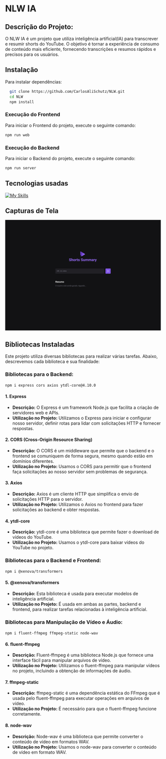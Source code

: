 # NLW IA

## Descrição do Projeto:

O NLW IA é um projeto que utiliza inteligência artificial(IA) para transcrever e resumir shorts do YouTube. O objetivo é tornar a experiência de consumo de conteúdo mais eficiente, fornecendo transcrições e resumos rápidos e precisos para os usuários.

## Instalação

Para instalar dependências:

```bash
  git clone https://github.com/CarlosAliSchutz/NLW.git
  cd NLW
  npm install
```

### Execução do Frontend

Para iniciar o Frontend do projeto, execute o seguinte comando:

```bash
npm run web
```

### Execução do Backend

Para iniciar o Backend do projeto, execute o seguinte comando:

```bash
npm run server
```

## Tecnologias usadas

[![My Skills](https://skillicons.dev/icons?i=vite,html,css,js&perline=4)](https://skillicons.dev)

## Capturas de Tela

![App Screenshot](https://github.com/CarlosAliSchutz/NLW/blob/main/web/images/Web.jpg)

## Bibliotecas Instaladas

Este projeto utiliza diversas bibliotecas para realizar várias tarefas. Abaixo, descrevemos cada biblioteca e sua finalidade:

### Bibliotecas para o Backend:

`npm i express cors axios ytdl-core@4.10.0`

#### 1. Express

- **Descrição:** O Express é um framework Node.js que facilita a criação de servidores web e APIs.
- **Utilização no Projeto:** Utilizamos o Express para iniciar e configurar nosso servidor, definir rotas para lidar com solicitações HTTP e fornecer respostas.

#### 2. CORS (Cross-Origin Resource Sharing)

- **Descrição:** O CORS é um middleware que permite que o backend e o frontend se comuniquem de forma segura, mesmo quando estão em domínios diferentes.
- **Utilização no Projeto:** Usamos o CORS para permitir que o frontend faça solicitações ao nosso servidor sem problemas de segurança.

#### 3. Axios

- **Descrição:** Axios é um cliente HTTP que simplifica o envio de solicitações HTTP para o servidor.
- **Utilização no Projeto:** Utilizamos o Axios no frontend para fazer solicitações ao backend e obter respostas.

#### 4. ytdl-core

- **Descrição:** ytdl-core é uma biblioteca que permite fazer o download de vídeos do YouTube.
- **Utilização no Projeto:** Usamos o ytdl-core para baixar vídeos do YouTube no projeto.

### Bibliotecas para o Backend e Frontend:

`npm i @xenova/transformers`

#### 5. @xenova/transformers

- **Descrição:** Esta biblioteca é usada para executar modelos de inteligência artificial.
- **Utilização no Projeto:** É usada em ambas as partes, backend e frontend, para realizar tarefas relacionadas à inteligência artificial.

### Bibliotecas para Manipulação de Vídeo e Áudio:

`npm i fluent-ffmpeg ffmpeg-static node-wav`

#### 6. fluent-ffmpeg

- **Descrição:** Fluent-ffmpeg é uma biblioteca Node.js que fornece uma interface fácil para manipular arquivos de vídeo.
- **Utilização no Projeto:** Utilizamos o fluent-ffmpeg para manipular vídeos no projeto, incluindo a obtenção de informações de áudio.

#### 7. ffmpeg-static

- **Descrição:** ffmpeg-static é uma dependência estática do FFmpeg que é usada pelo fluent-ffmpeg para executar operações em arquivos de vídeo.
- **Utilização no Projeto:** É necessário para que o fluent-ffmpeg funcione corretamente.

#### 8. node-wav

- **Descrição:** Node-wav é uma biblioteca que permite converter o conteúdo de vídeo em formatos WAV.
- **Utilização no Projeto:** Usamos o node-wav para converter o conteúdo de vídeo em formato WAV.
